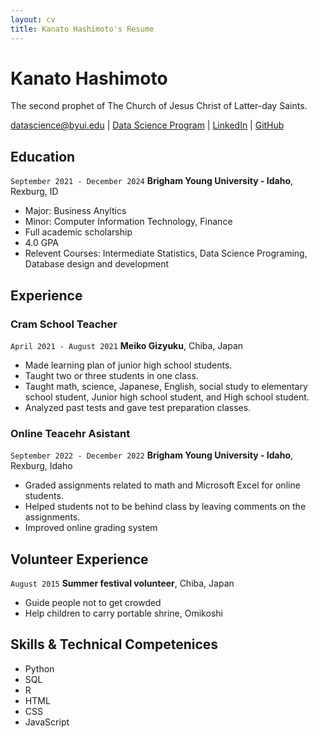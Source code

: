 ```yaml
---
layout: cv
title: Kanato Hashimoto's Resume
---
```

# Kanato Hashimoto
The second prophet of The Church of Jesus Christ of Latter-day Saints.

<div id="webaddress">
<a href="has21005@byui.edu">datascience@byui.edu</a>
| <a href="https://byuidatascience.github.io/development.html">Data Science Program</a>
| <a href="www.linkedin.com/in/KanatoHashimoto">LinkedIn</a>
| <a href="https://github.com/byuids-resumes">GitHub</a>
</div>

<!-- https://www.monique.tech/the-art-of-markdown -->

## Education

`September 2021 - December 2024`
__Brigham Young University - Idaho__, Rexburg, ID

- Major: Business Anyltics
- Minor: Computer Information Technology, Finance
- Full academic scholarship 
- 4.0 GPA
- Relevent Courses: Intermediate Statistics, Data Science Programing, Database design and development


## Experience

### Cram School Teacher

`April 2021 - August 2021`
__Meiko Gizyuku__, Chiba, Japan

- Made learning plan of junior high school students.
- Taught two or three students in one class. 
- Taught math, science, Japanese, English, social study to elementary school student, Junior high school student, and High school student. 
- Analyzed past tests and gave test preparation classes. 

### Online Teacehr Asistant

`September 2022 - December 2022`
__Brigham Young University - Idaho__, Rexburg, Idaho

- Graded assignments related to math and Microsoft Excel for online students. 
- Helped students not to be behind class by leaving comments on the assignments.
- Improved online grading system 


## Volunteer Experience

`August 2015`
__Summer festival volunteer__, Chiba, Japan

- Guide people not to get crowded
- Help children to carry portable shrine, Omikoshi

## Skills & Technical Competenices
- Python
- SQL 
- R
- HTML
- CSS
- JavaScript 


<!-- ### Footer

Last updated: July 2023 -->



